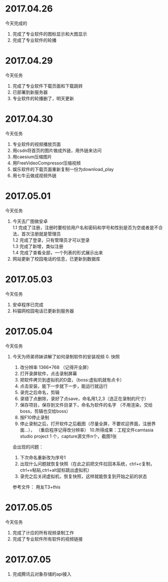 # 2017.04.26
今天完成的  
1. 完成了专业软件的图标显示和大图显示  
1. 完成了专业软件的轮播  
# 2017.04.29
今天任务
1. 完成了专业软件下载页面和下载跳转  
1. 已部署到新服务器  
1. 专业软件的轮播删了，明天更新
# 2017.04.30
今天任务
1. 专业软件的视频播放页面  
1. 用csdn将首页的图片做成外链，用外链来访问  
1. 用caesium压缩图片  
1. 用FreeVideoCompressor压缩视频  
1. 娱乐软件的下载页面重新复制一份为download_play
1. 用七牛云做成视频外链
# 2017.05.01
今天任务
1. 今天去广图做安卓  
  1.1 完成了注册，注册时要校验用户名和密码和学号和性别是否为空或者是不合法，首次注册就是管理员  
  1.2 完成了登录，只有管理员才可以登录  
  1.3 完成了新增，类似注册  
  1.4 完成了查看全部，一个列表的形式展示出来  
2. 网站更新了校园电话的信息，已更新到数据库  
# 2017.05.03
今天任务
1. 安卓程序已完成
2. 科猫网校园电话已更新到服务器
# 2017.05.04
今天任务
1. 今天为师弟师妹讲解了如何录制软件的安装视频
      0. 快照
      1. 改分辨率 1366*768   （记得开全屏）
      2. 打开录屏软件，点击录制屏幕
      3. 把软件拷贝到虚拟机的D盘，（boss:虚拟机就有点卡）
      4. 点击安装，能下一步就下一步，能运行就运行
      5. 录完之后命名，剪辑
      6. 录错了点删除，录好了点save，命名用1,2,3（选正在录制的尺寸）
      7. 保存项目，保存到文件目录下，命名为软件的名字   （不用渲染，交给boss，剪辑也交给boss）
      8. 按F10停止录制
      9. 停止录制之后，打开软件之后截图（尽量全屏，不要欢迎界面，注册界面...），   （重启程序记得改分辨率）
      10.所得成果：工程文件camtasia studio project  1 个，capture源文件n个，截图1张

      会出现的问题：
      1. 下次命名重新改为序号1
      2. 出现什么问题就恢复快照（在此之前把文件拉回本系统，ctrl+c复制，ctrl+v粘贴,ctrl+alt鼠标跳出虚拟机）
      3. 录完之后关闭虚拟机，恢复快照，这样就能恢复到开始之前的状态


      参考文件：   用友T3+this
# 2017.05.05
今天任务
1. 完成了计应的所有视频录制工作
2. 完成了专业软件所有软件的视频链接
# 2017.07.05
1. 完成腾讯云对象存储的api接入
